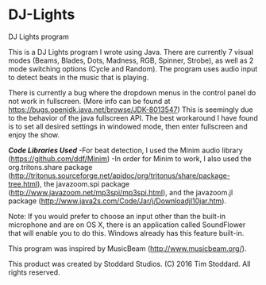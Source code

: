 # DJ-Lights
DJ Lights program

This is a DJ Lights program I wrote using Java. There are currently 7 visual modes (Beams, Blades, Dots, Madness, RGB, Spinner, Strobe), as well as 2 mode switching options (Cycle and Random). The program uses audio input to detect beats in the music that is playing.

There is currently a bug where the dropdown menus in the control panel do not work in fullscreen. (More info can be found at https://bugs.openjdk.java.net/browse/JDK-8013547) This is seemingly due to the behavior of the java fullscreen API. The best workaround I have found is to set all desired settings in windowed mode, then enter fullscreen and enjoy the show.

***Code Libraries Used***
   -For beat detection, I used the Minim audio library (https://github.com/ddf/Minim)
   -In order for Minim to work, I also used the org.tritons.share package (http://tritonus.sourceforge.net/apidoc/org/tritonus/share/package-tree.html), the javazoom.spi package (http://www.javazoom.net/mp3spi/mp3spi.html), and the javazoom.jl package (http://www.java2s.com/Code/Jar/j/Downloadjl10jar.htm).

Note: If you would prefer to choose an input other than the built-in microphone and are on OS X, there is an application called SoundFlower that will enable you to do this. Windows already has this feature built-in.

This program was inspired by MusicBeam (http://www.musicbeam.org/).

This product was created by Stoddard Studios.
(C) 2016 Tim Stoddard. All rights reserved.